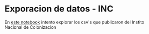 # Exporacion de datos - INC

En [este notebook](https://github.com/johnblanco/datos-inc/blob/main/inc.ipynb) intento explorar los csv's que publicaron del Instito Nacional de Colonizacion
